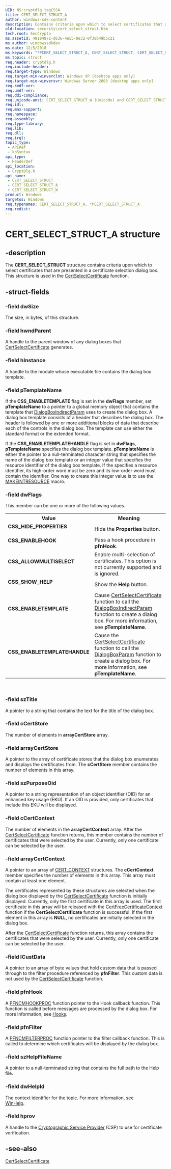 ```yaml
---
UID: NS:cryptdlg.tagCSSA
title: CERT_SELECT_STRUCT_A
author: windows-sdk-content
description: Contains criteria upon which to select certificates that are presented in a certificate selection dialog box. This structure is used in the CertSelectCertificate function.
old-location: security\cert_select_struct.htm
tech.root: SecCrypto
ms.assetid: 49184872-d636-4e55-8e32-0f38b49b5c21
ms.author: windowssdkdev
ms.date: 12/5/2018
ms.keywords: "*PCERT_SELECT_STRUCT_A, CERT_SELECT_STRUCT, CERT_SELECT_STRUCT structure [Security], CERT_SELECT_STRUCT_A, CERT_SELECT_STRUCT_W, CSS_ALLOWMULTISELECT, CSS_ENABLEHOOK, CSS_ENABLETEMPLATE, CSS_ENABLETEMPLATEHANDLE, CSS_HIDE_PROPERTIES, CSS_SHOW_HELP, PCERT_SELECT_STRUCT, PCERT_SELECT_STRUCT structure pointer [Security], cryptdlg/CERT_SELECT_STRUCT, cryptdlg/CERT_SELECT_STRUCT_A, cryptdlg/CERT_SELECT_STRUCT_W, cryptdlg/PCERT_SELECT_STRUCT, security.cert_select_struct, security.cert_select_struct_w"
ms.topic: struct
req.header: cryptdlg.h
req.include-header: 
req.target-type: Windows
req.target-min-winverclnt: Windows XP [desktop apps only]
req.target-min-winversvr: Windows Server 2003 [desktop apps only]
req.kmdf-ver: 
req.umdf-ver: 
req.ddi-compliance: 
req.unicode-ansi: CERT_SELECT_STRUCT_W (Unicode) and CERT_SELECT_STRUCT_A (ANSI)
req.idl: 
req.max-support: 
req.namespace: 
req.assembly: 
req.type-library: 
req.lib: 
req.dll: 
req.irql: 
topic_type:
 - APIRef
 - kbSyntax
api_type:
 - HeaderDef
api_location:
 - CryptDlg.h
api_name:
 - CERT_SELECT_STRUCT
 - CERT_SELECT_STRUCT_A
 - CERT_SELECT_STRUCT_W
product: Windows
targetos: Windows
req.typenames: CERT_SELECT_STRUCT_A, *PCERT_SELECT_STRUCT_A
req.redist: 
---
```


# CERT_SELECT_STRUCT_A structure


## -description


The <b>CERT_SELECT_STRUCT</b> structure 
    contains criteria upon  which to select certificates that are presented in a certificate selection 
    dialog box.  This structure is used in the 
    <a href="https://msdn.microsoft.com/8160ea08-c7c0-40f5-8771-6603f768744b">CertSelectCertificate</a> 
    function.


## -struct-fields




### -field dwSize

The size, in bytes, of this structure.


### -field hwndParent

A handle to the parent window of any dialog boxes that 
      <a href="https://msdn.microsoft.com/8160ea08-c7c0-40f5-8771-6603f768744b">CertSelectCertificate</a> generates.


### -field hInstance

A handle to the module whose executable file contains the dialog box template.


### -field pTemplateName

If the <b>CSS_ENABLETEMPLATE</b> flag is set in the <b>dwFlags</b> 
      member, set <b>pTemplateName</b> to a pointer to a global memory object that contains the 
      template that <a href="https://msdn.microsoft.com/en-us/library/ms645461(v=VS.85).aspx">DialogBoxIndirectParam</a> 
      uses to create the dialog box. A dialog box template consists of a header that describes the dialog box. The 
      header is followed by one or more additional blocks of data that describe each of the controls in the dialog 
      box. The template can use either the standard format or the extended format.
      

If the <b>CSS_ENABLETEMPLATEHANDLE</b> flag is set in <b>dwFlags</b>, 
       <b>pTemplateName</b> specifies the dialog box template. 
       <b>pTemplateName</b> is either the pointer to a null-terminated character string that 
       specifies the name of the dialog box template or an integer value that specifies the resource identifier of the 
       dialog box template. If the  specifies a resource identifier, its high-order word must be zero and its 
       low-order word must contain the identifier. One way to create this integer value is to use the 
       <a href="https://msdn.microsoft.com/en-us/library/ms648029(v=VS.85).aspx">MAKEINTRESOURCE</a> macro.


### -field dwFlags

This member can be one or more of the following values.

<table>
<tr>
<th>Value</th>
<th>Meaning</th>
</tr>
<tr>
<td width="40%"><a id="CSS_HIDE_PROPERTIES"></a><a id="css_hide_properties"></a><dl>
<dt><b>CSS_HIDE_PROPERTIES</b></dt>
</dl>
</td>
<td width="60%">
Hide the <b>Properties</b> button.

</td>
</tr>
<tr>
<td width="40%"><a id="CSS_ENABLEHOOK"></a><a id="css_enablehook"></a><dl>
<dt><b>CSS_ENABLEHOOK</b></dt>
</dl>
</td>
<td width="60%">
Pass a hook procedure in <b>pfnHook</b>.

</td>
</tr>
<tr>
<td width="40%"><a id="CSS_ALLOWMULTISELECT"></a><a id="css_allowmultiselect"></a><dl>
<dt><b>CSS_ALLOWMULTISELECT</b></dt>
</dl>
</td>
<td width="60%">
Enable multi-selection of certificates. This option is not currently supported and is ignored.

</td>
</tr>
<tr>
<td width="40%"><a id="CSS_SHOW_HELP"></a><a id="css_show_help"></a><dl>
<dt><b>CSS_SHOW_HELP</b></dt>
</dl>
</td>
<td width="60%">
Show the <b>Help</b> button.

</td>
</tr>
<tr>
<td width="40%"><a id="CSS_ENABLETEMPLATE"></a><a id="css_enabletemplate"></a><dl>
<dt><b>CSS_ENABLETEMPLATE</b></dt>
</dl>
</td>
<td width="60%">
Cause <a href="https://msdn.microsoft.com/8160ea08-c7c0-40f5-8771-6603f768744b">CertSelectCertificate</a> 
        function to call the 
        <a href="https://msdn.microsoft.com/en-us/library/ms645461(v=VS.85).aspx">DialogBoxIndirectParam</a> function to 
        create a dialog box. For more information, see <b>pTemplateName</b>.

</td>
</tr>
<tr>
<td width="40%"><a id="CSS_ENABLETEMPLATEHANDLE"></a><a id="css_enabletemplatehandle"></a><dl>
<dt><b>CSS_ENABLETEMPLATEHANDLE</b></dt>
</dl>
</td>
<td width="60%">
Cause the <a href="https://msdn.microsoft.com/8160ea08-c7c0-40f5-8771-6603f768744b">CertSelectCertificate</a> 
        function to call the <a href="https://msdn.microsoft.com/en-us/library/ms645465(v=VS.85).aspx">DialogBoxParam</a> function 
        to create a dialog box. For more information, see <b>pTemplateName</b>.

</td>
</tr>
</table>
 


### -field szTitle

A pointer to a string that contains the text for the title of the dialog box.


### -field cCertStore

The number of elements in <b>arrayCertStore</b> array.


### -field arrayCertStore

A pointer to the array of certificate stores that the dialog box enumerates and displays the certificates 
      from. The <b>cCertStore</b> member contains the number of elements in this array.


### -field szPurposeOid

A pointer to a string representation of an object identifier (OID) for an enhanced key usage (EKU). If an 
      OID is provided, only certificates that include this EKU will be displayed.


### -field cCertContext

The number of elements in the <b>arrayCertContext</b> array. After the 
      <a href="https://msdn.microsoft.com/8160ea08-c7c0-40f5-8771-6603f768744b">CertSelectCertificate</a> function returns, 
      this member contains the number of certificates that were selected by the user. Currently, only one certificate 
      can be selected by the user.


### -field arrayCertContext

A pointer to an array of <a href="https://msdn.microsoft.com/f0a3200e-6541-423d-a4a3-595a31026eea">CERT_CONTEXT</a> 
     structures. The <b>cCertContext</b> member specifies the number of elements in this array. 
     This array must contain at least one element.
     

The certificates represented by these structures are selected when the dialog box displayed by the 
      <a href="https://msdn.microsoft.com/8160ea08-c7c0-40f5-8771-6603f768744b">CertSelectCertificate</a> function is 
      initially displayed.  Currently, only the first certificate in this array is used. The first certificate in this 
      array will be released with the 
      <a href="https://msdn.microsoft.com/7d2f3237-3f8b-4234-b6db-3057384cd89b">CertFreeCertificateContext</a> function 
      if the <b>CertSelectCertificate</b> function is 
      successful. If the first element in this array is <b>NULL</b>, no certificates are initially 
      selected in the dialog box.

After the <a href="https://msdn.microsoft.com/8160ea08-c7c0-40f5-8771-6603f768744b">CertSelectCertificate</a> function 
      returns, this array contains the certificates that were selected by the user. Currently, only one certificate 
      can be selected by the user.


### -field lCustData

A pointer to an array of byte values that hold custom data that is passed through to the filter procedure 
      referenced by <b>pfnFilter</b>. This custom data is not used by the 
      <a href="https://msdn.microsoft.com/8160ea08-c7c0-40f5-8771-6603f768744b">CertSelectCertificate</a> function.


### -field pfnHook

A <a href="https://msdn.microsoft.com/7172c995-a46b-437b-beaf-a0649cb8ec3d">PFNCMHOOKPROC</a> function pointer to the Hook 
      callback function. This function is called before messages are processed by the dialog box. For more 
      information, see <a href="https://msdn.microsoft.com/en-us/library/ms632589(v=VS.85).aspx">Hooks</a>.


### -field pfnFilter

A <a href="https://msdn.microsoft.com/f870a8a7-c504-491a-b9ac-045766e46348">PFNCMFILTERPROC</a> function pointer to the 
      filter callback function. This is called to determine which certificates will be displayed by the dialog 
      box.


### -field szHelpFileName

A pointer to a null-terminated string that contains the full path to the Help file.


### -field dwHelpId

The context identifier for the topic. For more information, see  
      <a href="http://go.microsoft.com/fwlink/p/?linkid=84527">WinHelp</a>.


### -field hprov

A handle to the 
      <a href="https://msdn.microsoft.com/4e6eb2df-a917-4533-b9f1-8da39598d0b8">Cryptographic Service Provider</a> (CSP) 
      to use for certificate verification.


## -see-also




<a href="https://msdn.microsoft.com/8160ea08-c7c0-40f5-8771-6603f768744b">CertSelectCertificate</a>
 

 

